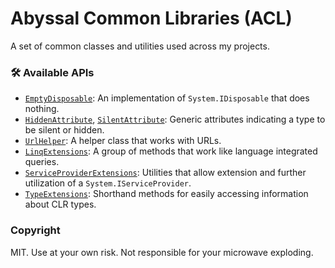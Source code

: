 # Abyssal Common Libraries (ACL)
A set of common classes and utilities used across my projects.  
  
  
### 🛠 Available APIs
- [`EmptyDisposable`](https://github.com/abyssal/common/blob/master/Abyssal.Common/EmptyDisposable.cs): An implementation of `System.IDisposable` that does nothing.
- [`HiddenAttribute`](https://github.com/abyssal/common/blob/master/Abyssal.Common/HiddenAttribute.cs), [`SilentAttribute`](https://github.com/abyssal/common/blob/master/Abyssal.Common/SilentAttribute.cs): Generic attributes indicating a type to be silent or hidden.
- [`UrlHelper`](https://github.com/abyssal/common/blob/master/Abyssal.Common/UrlHelper.cs): A helper class that works with URLs.
- [`LinqExtensions`](https://github.com/abyssal/common/blob/master/Abyssal.Common/Extensions/LinqExtensions.cs): A group of methods that work like language integrated queries.
- [`ServiceProviderExtensions`](https://github.com/abyssal/common/blob/master/Abyssal.Common/Extensions/ServiceProviderExtensions.cs): Utilities that allow extension and further utilization of a `System.IServiceProvider`.
- [`TypeExtensions`](https://github.com/abyssal/common/blob/master/Abyssal.Common/Extensions/TypeExtensions.cs): Shorthand methods for easily accessing information about CLR types.

### Copyright
MIT. Use at your own risk. Not responsible for your microwave exploding.
